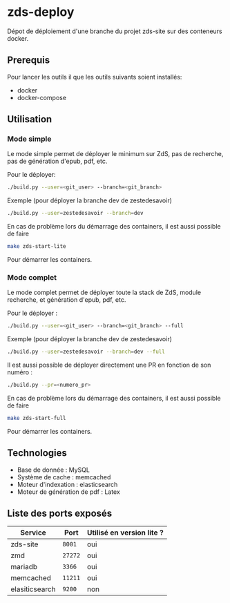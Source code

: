 # zds-deploy

Dépot de déploiement d'une branche du projet zds-site sur des conteneurs docker.

## Prerequis

Pour lancer les outils il que les outils suivants soient installés:

- docker
- docker-compose


## Utilisation

### Mode simple

Le mode simple permet de déployer le minimum sur ZdS, pas de recherche, pas de génération d'epub, pdf, etc. 


Pour le déployer:

```bash
./build.py --user=<git_user> --branch=<git_branch>
```

Exemple (pour déployer la branche dev de zestedesavoir)

```bash
./build.py --user=zestedesavoir --branch=dev
```

En cas de problème lors du démarrage des containers, il est aussi possible de faire

```bash
make zds-start-lite
```

Pour démarrer les containers.

### Mode complet

Le mode complet permet de déployer toute la stack de ZdS, module recherche, et génération d'epub, pdf, etc. 

Pour le déployer :

```bash
./build.py --user=<git_user> --branch=<git_branch> --full
```

Exemple (pour déployer la branche dev de zestedesavoir)

```bash
./build.py --user=zestedesavoir --branch=dev --full
```

Il est aussi possible de déployer directement une PR en fonction de son numéro :

```bash
./build.py --pr=<numero_pr>

```

En cas de problème lors du démarrage des containers, il est aussi possible de faire

```bash
make zds-start-full
```

Pour démarrer les containers.

## Technologies

- Base de donnée : MySQL
- Système de cache : memcached
- Moteur d'indexation : elasticsearch
- Moteur de génération de pdf : Latex


## Liste des ports exposés

Service | Port | Utilisé en version lite ?
---|---|---
zds-site | `8001` | oui
zmd | `27272` | oui
mariadb | `3366` | oui
memcached | `11211` | oui
elasiticsearch | `9200` | non 
